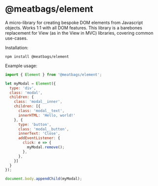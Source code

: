 # @meatbags/element

A micro-library for creating bespoke DOM elements from Javascript objects. Works 1:1 with all DOM features. This library is a barebones replacement for View (as in the View in MVC) libraries, covering common use-cases.

Installation:
```
npm install @meatbags/element
```

Example usage:
```js
import { Element } from '@meatbags/element';

let myModal = Element({
  type: 'div',
  class: 'modal',
  children: {
    class: 'modal__inner',
    children: [{
      class: 'modal__text',
      innerHTML: 'Hello, world!'
    }, {
      type: 'button',
      class: 'modal__button',
      innerText: 'Close',
      addEventListener: {
        click: e => {
          myModal.remove();
        },
      },
    }]
  }
});

document.body.appendChild(myModal);
```

